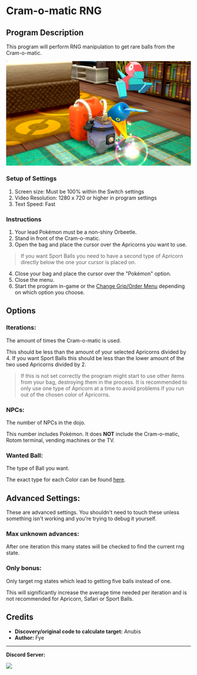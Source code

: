# Cram-o-matic RNG

## Program Description

This program will perform RNG manipulation to get rare balls from the Cram-o-matic.

<img src="images/CramomaticRNG-0.png">

### Setup of Settings

1. Screen size: Must be 100% within the Switch settings
2. Video Resolution: 1280 x 720 or higher in program settings
3. Text Speed: Fast

### Instructions

1. Your lead Pokémon must be a non-shiny Orbeetle.
2. Stand in front of the Cram-o-matic.
3. Open the bag and place the cursor over the Apricorns you want to use.
 > If you want Sport Balls you need to have a second type of Apricorn directly below the one your cursor is placed on.
4. Close your bag and place the cursor over the "Pokémon" option.
5. Close the menu.
6. Start the program in-game or the [Change Grip/Order Menu](https://github.com/PokemonAutomation/Microcontroller/blob/master/Wiki/Programs/NintendoSwitch/ChangeGripOrderMenu.md) depending on which option you choose.



## Options

### Iterations:

The amount of times the Cram-o-matic is used.

This should be less than the amount of your selected Apricorns divided by 4. 
If you want Sport Balls this should be less than the lower amount of the two used Apricorns divided by 2.

  > If this is not set correctly the program might start to use other items from your bag, destroying them in the process. 
  > It is recommended to only use one type of Apricorn at a time to avoid problems if you run out of the chosen color of Apricorns.


### NPCs:

The number of NPCs in the dojo.

This number includes Pokémon.
It does **NOT** include the Cram-o-matic, Rotom terminal, vending machines or the TV.


### Wanted Ball:

The type of Ball you want. 

The exact type for each Color can be found [here](https://www.serebii.net/swordshield/cram-o-matic.shtml).


## Advanced Settings:

These are advanced settings. You shouldn't need to touch these unless something isn't working and you're trying to debug it yourself.


### Max unknown advances:

After one iteration this many states will be checked to find the current rng state.


### Only bonus:

Only target rng states which lead to getting five balls instead of one.

This will significantly increase the average time needed per iteration and is not recommended for Apricorn, Safari or Sport Balls.


## Credits

- **Discovery/original code to calculate target:** Anubis
- **Author:** Fye


<hr>

**Discord Server:** 

[<img src="https://canary.discordapp.com/api/guilds/695809740428673034/widget.png?style=banner2">](https://discord.gg/cQ4gWxN)




